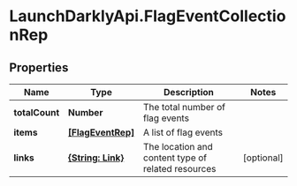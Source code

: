 # LaunchDarklyApi.FlagEventCollectionRep

## Properties

Name | Type | Description | Notes
------------ | ------------- | ------------- | -------------
**totalCount** | **Number** | The total number of flag events | 
**items** | [**[FlagEventRep]**](FlagEventRep.md) | A list of flag events | 
**links** | [**{String: Link}**](Link.md) | The location and content type of related resources | [optional] 


